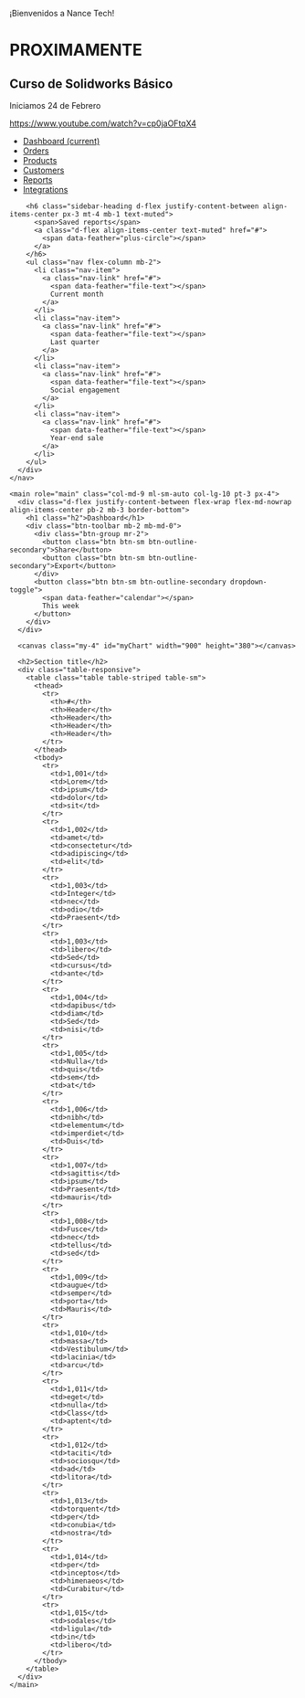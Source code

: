 <!-- 
.. title: Nance Tech
.. slug: hola-mundo
.. date: 2017-07-03 17:09:39 UTC-05:00
.. tags: 
.. category: 
.. link: 
.. description: 
.. type: text
-->

¡Bienvenidos a Nance Tech!

# PROXIMAMENTE

## Curso de Solidworks Básico

Iniciamos 24 de Febrero

https://www.youtube.com/watch?v=cp0jaOFtqX4

<!-- ![](/img/curso-sw-01.jpg) -->

<!-- ![](/img/building.jpg) -->

<div class="container-fluid">
  <div class="row">
	<nav class="col-md-2 d-none d-md-block bg-light sidebar">
	  <div class="sidebar-sticky">
		<ul class="nav flex-column">
		  <li class="nav-item">
			<a class="nav-link active" href="#">
			  <span data-feather="home"></span>
			  Dashboard <span class="sr-only">(current)</span>
			</a>
		  </li>
		  <li class="nav-item">
			<a class="nav-link" href="#">
			  <span data-feather="file"></span>
			  Orders
			</a>
		  </li>
		  <li class="nav-item">
			<a class="nav-link" href="#">
			  <span data-feather="shopping-cart"></span>
			  Products
			</a>
		  </li>
		  <li class="nav-item">
			<a class="nav-link" href="#">
			  <span data-feather="users"></span>
			  Customers
			</a>
		  </li>
		  <li class="nav-item">
			<a class="nav-link" href="#">
			  <span data-feather="bar-chart-2"></span>
			  Reports
			</a>
		  </li>
		  <li class="nav-item">
			<a class="nav-link" href="#">
			  <span data-feather="layers"></span>
			  Integrations
			</a>
		  </li>
		</ul>

		<h6 class="sidebar-heading d-flex justify-content-between align-items-center px-3 mt-4 mb-1 text-muted">
		  <span>Saved reports</span>
		  <a class="d-flex align-items-center text-muted" href="#">
			<span data-feather="plus-circle"></span>
		  </a>
		</h6>
		<ul class="nav flex-column mb-2">
		  <li class="nav-item">
			<a class="nav-link" href="#">
			  <span data-feather="file-text"></span>
			  Current month
			</a>
		  </li>
		  <li class="nav-item">
			<a class="nav-link" href="#">
			  <span data-feather="file-text"></span>
			  Last quarter
			</a>
		  </li>
		  <li class="nav-item">
			<a class="nav-link" href="#">
			  <span data-feather="file-text"></span>
			  Social engagement
			</a>
		  </li>
		  <li class="nav-item">
			<a class="nav-link" href="#">
			  <span data-feather="file-text"></span>
			  Year-end sale
			</a>
		  </li>
		</ul>
	  </div>
	</nav>

	<main role="main" class="col-md-9 ml-sm-auto col-lg-10 pt-3 px-4">
	  <div class="d-flex justify-content-between flex-wrap flex-md-nowrap align-items-center pb-2 mb-3 border-bottom">
		<h1 class="h2">Dashboard</h1>
		<div class="btn-toolbar mb-2 mb-md-0">
		  <div class="btn-group mr-2">
			<button class="btn btn-sm btn-outline-secondary">Share</button>
			<button class="btn btn-sm btn-outline-secondary">Export</button>
		  </div>
		  <button class="btn btn-sm btn-outline-secondary dropdown-toggle">
			<span data-feather="calendar"></span>
			This week
		  </button>
		</div>
	  </div>

	  <canvas class="my-4" id="myChart" width="900" height="380"></canvas>

	  <h2>Section title</h2>
	  <div class="table-responsive">
		<table class="table table-striped table-sm">
		  <thead>
			<tr>
			  <th>#</th>
			  <th>Header</th>
			  <th>Header</th>
			  <th>Header</th>
			  <th>Header</th>
			</tr>
		  </thead>
		  <tbody>
			<tr>
			  <td>1,001</td>
			  <td>Lorem</td>
			  <td>ipsum</td>
			  <td>dolor</td>
			  <td>sit</td>
			</tr>
			<tr>
			  <td>1,002</td>
			  <td>amet</td>
			  <td>consectetur</td>
			  <td>adipiscing</td>
			  <td>elit</td>
			</tr>
			<tr>
			  <td>1,003</td>
			  <td>Integer</td>
			  <td>nec</td>
			  <td>odio</td>
			  <td>Praesent</td>
			</tr>
			<tr>
			  <td>1,003</td>
			  <td>libero</td>
			  <td>Sed</td>
			  <td>cursus</td>
			  <td>ante</td>
			</tr>
			<tr>
			  <td>1,004</td>
			  <td>dapibus</td>
			  <td>diam</td>
			  <td>Sed</td>
			  <td>nisi</td>
			</tr>
			<tr>
			  <td>1,005</td>
			  <td>Nulla</td>
			  <td>quis</td>
			  <td>sem</td>
			  <td>at</td>
			</tr>
			<tr>
			  <td>1,006</td>
			  <td>nibh</td>
			  <td>elementum</td>
			  <td>imperdiet</td>
			  <td>Duis</td>
			</tr>
			<tr>
			  <td>1,007</td>
			  <td>sagittis</td>
			  <td>ipsum</td>
			  <td>Praesent</td>
			  <td>mauris</td>
			</tr>
			<tr>
			  <td>1,008</td>
			  <td>Fusce</td>
			  <td>nec</td>
			  <td>tellus</td>
			  <td>sed</td>
			</tr>
			<tr>
			  <td>1,009</td>
			  <td>augue</td>
			  <td>semper</td>
			  <td>porta</td>
			  <td>Mauris</td>
			</tr>
			<tr>
			  <td>1,010</td>
			  <td>massa</td>
			  <td>Vestibulum</td>
			  <td>lacinia</td>
			  <td>arcu</td>
			</tr>
			<tr>
			  <td>1,011</td>
			  <td>eget</td>
			  <td>nulla</td>
			  <td>Class</td>
			  <td>aptent</td>
			</tr>
			<tr>
			  <td>1,012</td>
			  <td>taciti</td>
			  <td>sociosqu</td>
			  <td>ad</td>
			  <td>litora</td>
			</tr>
			<tr>
			  <td>1,013</td>
			  <td>torquent</td>
			  <td>per</td>
			  <td>conubia</td>
			  <td>nostra</td>
			</tr>
			<tr>
			  <td>1,014</td>
			  <td>per</td>
			  <td>inceptos</td>
			  <td>himenaeos</td>
			  <td>Curabitur</td>
			</tr>
			<tr>
			  <td>1,015</td>
			  <td>sodales</td>
			  <td>ligula</td>
			  <td>in</td>
			  <td>libero</td>
			</tr>
		  </tbody>
		</table>
	  </div>
	</main>
  </div>
</div>				
